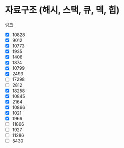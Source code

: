 

# 자료구조 (해시, 스택, 큐, 덱, 힙)

[링크](https://www.acmicpc.net/workbook/view/8999)

- [x] 10828
- [x] 9012
- [x] 10773
- [x] 1935
- [x] 1406
- [x] 1874
- [x] 10799
- [x] 2493
- [ ] 17298
- [ ] 2812
- [x] 18258
- [x] 10845
- [x] 2164
- [x] 10866
- [x] 1021
- [x] 1966
- [ ] 11866
- [ ] 1927
- [ ] 11286
- [ ] 5430
